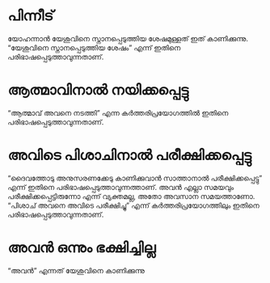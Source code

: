 # പിന്നീട്
യോഹന്നാൻ യേശുവിനെ സ്നാനപ്പെടുത്തിയ ശേഷമുള്ളത് ഇത് കാണിക്കുന്നു. “യേശുവിനെ സ്നാനപ്പെടുത്തിയ ശേഷം” എന്ന് ഇതിനെ പരിഭാഷപ്പെടുത്താവുന്നതാണ്.
# ആത്മാവിനാൽ നയിക്കപ്പെട്ടു
“ആത്മാവ് അവനെ നടത്തി” എന്ന കർത്തരിപ്രയോഗത്തിൽ ഇതിനെ പരിഭാഷപ്പെടുത്താവുന്നതാണ്.
# അവിടെ പിശാചിനാൽ പരീക്ഷിക്കപ്പെട്ടു
“ദൈവത്തോടു അനുസരണക്കേടു കാണിക്കുവാൻ സാത്താനാൽ പരീക്ഷിക്കപ്പെട്ടു” എന്ന് ഇതിനെ പരിഭാഷപ്പെടുത്താവുന്നത്താണ്. അവൻ എല്ലാ സമയവും പരീക്ഷിക്കപ്പെട്ടിരുന്നോ എന്ന് വ്യക്തമല്ല, അതോ അവസാന സമയത്താണോ. “പിശാച് അവനെ അവിടെ പരീക്ഷിച്ചു” എന്ന് കർത്തരിപ്രയോഗത്തിലും ഇതിനെ പരിഭാഷപ്പെടുത്താവുന്നതാണ്.
# അവൻ ഒന്നും ഭക്ഷിച്ചില്ല
“അവൻ” എന്നത് യേശുവിനെ കാണിക്കുന്നു
